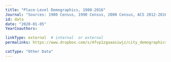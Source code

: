 ```yaml
---
title: "Place-Level Demographics, 1980-2016"
Journal: "Sources: 1980 Census, 1990 Census, 2000 Census, ACS 2012-2016"
id: data
date: "2020-01-05"
YearCoauthors: 

linkType: external  # internal  or external
permalinks: https://www.dropbox.com/s/4fvp1zgaaasiwjz/city_demographics_1980_1990_2000_2016.dta?raw=1

catType: "Other Data"
---
```



